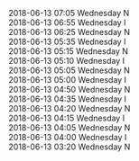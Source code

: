 2018-06-13 07:05 Wednesday  N  
2018-06-13 06:55 Wednesday  I  
2018-06-13 06:25 Wednesday  N  
2018-06-13 05:35 Wednesday  I  
2018-06-13 05:15 Wednesday  N  
2018-06-13 05:10 Wednesday  I  
2018-06-13 05:05 Wednesday  N  
2018-06-13 05:00 Wednesday  I  
2018-06-13 04:50 Wednesday  N  
2018-06-13 04:35 Wednesday  I  
2018-06-13 04:20 Wednesday  N  
2018-06-13 04:15 Wednesday  I  
2018-06-13 04:05 Wednesday  N  
2018-06-13 04:00 Wednesday  I  
2018-06-13 03:20 Wednesday  N  
